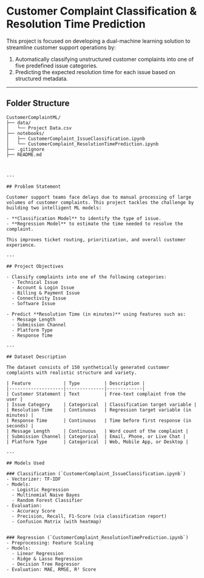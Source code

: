 # Customer Complaint Classification & Resolution Time Prediction

This project is focused on developing a dual-machine learning solution to streamline customer support operations by:

1. Automatically classifying unstructured customer complaints into one of five predefined issue categories.
2. Predicting the expected resolution time for each issue based on structured metadata.

---

## Folder Structure

```plaintext
CustomerComplaintML/
├── data/
│   └── Project Data.csv
├── notebooks/
│   ├── CustomerComplaint_IssueClassification.ipynb
│   └── CustomerComplaint_ResolutionTimePrediction.ipynb
├── .gitignore
├── README.md



---

## Problem Statement

Customer support teams face delays due to manual processing of large volumes of customer complaints. This project tackles the challenge by building two intelligent ML models:

- **Classification Model** to identify the type of issue.
- **Regression Model** to estimate the time needed to resolve the complaint.

This improves ticket routing, prioritization, and overall customer experience.

---

## Project Objectives

- Classify complaints into one of the following categories:
  - Technical Issue
  - Account & Login Issue
  - Billing & Payment Issue
  - Connectivity Issue
  - Software Issue

- Predict **Resolution Time (in minutes)** using features such as:
  - Message Length
  - Submission Channel
  - Platform Type
  - Response Time

---

## Dataset Description

The dataset consists of 150 synthetically generated customer complaints with realistic structure and variety.

| Feature            | Type         | Description |
|--------------------|--------------|-------------|
| Customer Statement | Text         | Free-text complaint from the user |
| Issue Category     | Categorical  | Classification target variable |
| Resolution Time    | Continuous   | Regression target variable (in minutes) |
| Response Time      | Continuous   | Time before first response (in seconds) |
| Message Length     | Continuous   | Word count of the complaint |
| Submission Channel | Categorical  | Email, Phone, or Live Chat |
| Platform Type      | Categorical  | Web, Mobile App, or Desktop |

---

## Models Used

### Classification (`CustomerComplaint_IssueClassification.ipynb`)
- Vectorizer: TF-IDF
- Models:
  - Logistic Regression
  - Multinomial Naive Bayes
  - Random Forest Classifier
- Evaluation:
  - Accuracy Score
  - Precision, Recall, F1-Score (via classification report)
  - Confusion Matrix (with heatmap)


### Regression (`CustomerComplaint_ResolutionTimePrediction.ipynb`)
- Preprocessing: Feature Scaling
- Models:
  - Linear Regression
  - Ridge & Lasso Regression
  - Decision Tree Regressor
- Evaluation: MAE, RMSE, R² Score



